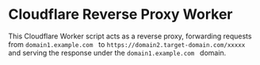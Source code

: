 # Cloudflare Reverse Proxy Worker

This Cloudflare Worker script acts as a reverse proxy, forwarding requests from `domain1.example.com
` to `https://domain2.target-domain.com/xxxxx` and serving the response under the `domain1.example.com
` domain.


